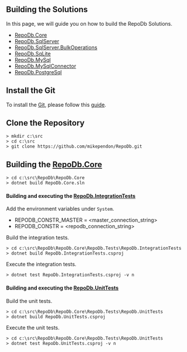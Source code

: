 ## Building the Solutions

In this page, we will guide you on how to build the RepoDb Solutions.

- [RepoDb.Core](https://github.com/mikependon/RepoDb/tree/master/RepoDb.Core)
- [RepoDb.SqlServer](https://github.com/mikependon/RepoDb/tree/master/RepoDb.SqlServer)
- [RepoDb.SqlServer.BulkOperations](https://github.com/mikependon/RepoDb/tree/master/RepoDb.Extensions/RepoDb.SqlServer.BulkOperations)
- [RepoDb.SqLite](https://github.com/mikependon/RepoDb/tree/master/RepoDb.SqLite)
- [RepoDb.MySql](https://github.com/mikependon/RepoDb/tree/master/RepoDb.MySql)
- [RepoDb.MySqlConnector](https://github.com/mikependon/RepoDb/tree/master/RepoDb.MySqlConnector)
- [RepoDb.PostgreSql](https://github.com/mikependon/RepoDb/tree/master/RepoDb.PostgreSql)

## Install the Git

To install the [Git](https://git-scm.com/), please follow this [guide](https://git-scm.com/book/en/v2/Getting-Started-Installing-Git).

## Clone the Repository

```
> mkdir c:\src
> cd c:\src
> git clone https://github.com/mikependon/RepoDb.git
```

## Building the [RepoDb.Core](https://github.com/mikependon/RepoDb/tree/master/RepoDb.Core)

```
> cd c:\src\RepoDb\RepoDb.Core
> dotnet build RepoDb.Core.sln
```

#### Building and executing the [RepoDb.IntegrationTests](https://github.com/mikependon/RepoDb/tree/master/RepoDb.Core/RepoDb.Tests/RepoDb.IntegrationTests)

Add the environment variables under `System`.

- REPODB_CONSTR_MASTER = <master_connection_string>
- REPODB_CONSTR = <repodb_connection_string>

Build the integration tests.

```
> cd c:\src\RepoDb\RepoDb.Core\RepoDb.Tests\RepoDb.IntegrationTests
> dotnet build RepoDb.IntegrationTests.csproj
```

Execute the integration tests.

```
> dotnet test RepoDb.IntegrationTests.csproj -v n
```

#### Building and executing the [RepoDb.UnitTests](https://github.com/mikependon/RepoDb/tree/master/RepoDb.Core/RepoDb.Tests/RepoDb.UnitTests)

Build the unit tests.

```
> cd c:\src\RepoDb\RepoDb.Core\RepoDb.Tests\RepoDb.UnitTests
> dotnet build RepoDb.UnitTests.csproj
```

Execute the unit tests.

```
> cd c:\src\RepoDb\RepoDb.Core\RepoDb.Tests\RepoDb.UnitTests
> dotnet test RepoDb.UnitTests.csproj -v n
```
